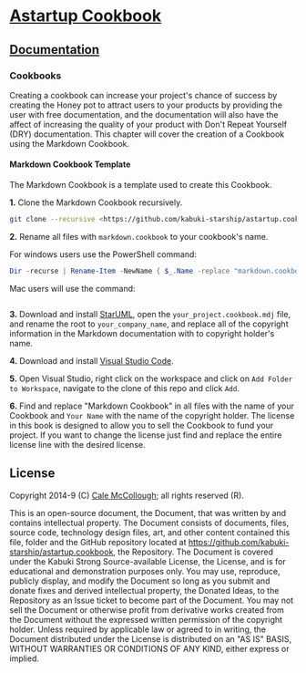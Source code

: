 # [Astartup Cookbook](../readme.md)

## [Documentation](./readme.md)

### Cookbooks

Creating a cookbook can increase your project's chance of success by creating the Honey pot to attract users to your products by providing the user with free documentation, and the documentation will also have the affect of increasing the quality of your product with Don't Repeat Yourself (DRY) documentation. This chapter will cover the creation of a Cookbook using the Markdown Cookbook.

#### Markdown Cookbook Template

The Markdown Cookbook is a template used to create this Cookbook.

**1.**  Clone the Markdown Cookbook recursively.

```Bash
git clone --recursive <https://github.com/kabuki-starship/astartup.cookbook>
```

**2.** Rename all files with `markdown.cookbook` to your cookbook's name.

For windows users use the PowerShell command:

```PowerShell
Dir -recurse | Rename-Item -NewName { $_.Name -replace "markdown.cookbook","your_project.cookbook" }
```
Mac users will use the command:

```PowerShell
```

**3.** Download and install [StarUML](staruml.io), open the `your_project.cookbook.mdj` file, and rename the root to `your_company_name`, and replace all of the copyright information in the Markdown documentation with to copyright holder's name.

**4.** Download and install [Visual Studio Code](https://code.visualstudio.com).

**5.** Open Visual Studio, right click on the workspace and click on `Add Folder to Workspace`, navigate to the clone of this repo and click `Add`.

**6.** Find and replace "Markdown Cookbook" in all files with the name of your Cookbook and `Your Name` with the name of the copyright holder. The license in this book is designed to allow you to sell the Cookbook to fund your project. If you want to change the license just find and replace the entire license line with the desired license.

## License

Copyright 2014-9 (C) [Cale McCollough](https://calemccollough.github.io); all rights reserved (R).

This is an open-source document, the Document, that was written by and contains intellectual property. The Document consists of documents, files, source code, technology design files, art, and other content contained this file, folder and the GitHub repository located at <https://github.com/kabuki-starship/astartup.cookbook>, the Repository. The Document is covered under the Kabuki Strong Source-available License, the License, and is for educational and demonstration purposes only. You may use, reproduce, publicly display, and modify the Document so long as you submit and donate fixes and derived intellectual property, the Donated Ideas, to the Repository as an Issue ticket to become part of the Document. You may not sell the Document or otherwise profit from derivative works created from the Document without the expressed written permission of the copyright holder. Unless required by applicable law or agreed to in writing, the Document distributed under the License is distributed on an "AS IS" BASIS, WITHOUT WARRANTIES OR CONDITIONS OF ANY KIND, either express or implied.
